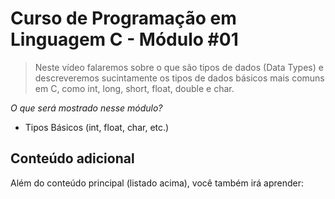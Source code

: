 # Curso de Programação em Linguagem C - Módulo #01

> Neste vídeo falaremos sobre o que são tipos de dados (Data Types) e descreveremos sucintamente os tipos de dados básicos mais comuns em C, como int, long, short, float, double e char.

_O que será mostrado nesse módulo?_

- Tipos Básicos (int, float, char, etc.)

## Conteúdo adicional

Além do conteúdo principal (listado acima), você também irá aprender:

